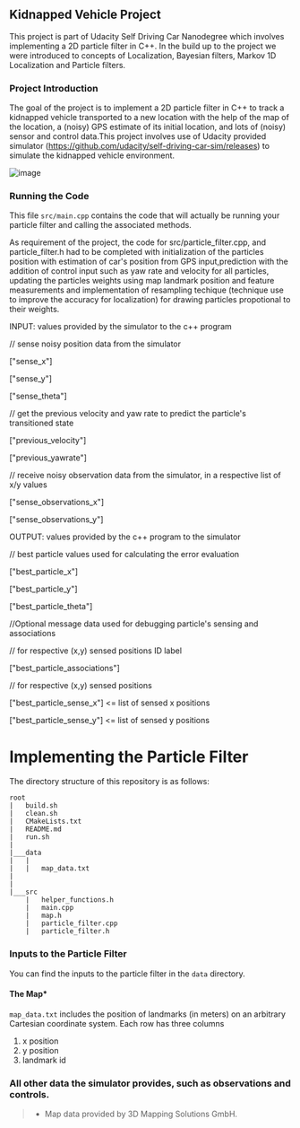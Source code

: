 ## Kidnapped Vehicle Project 

This project is part of Udacity Self Driving Car Nanodegree which involves implementing a 2D particle filter in C++. In the build up to the project we were introduced to concepts of Localization, Bayesian filters, Markov 1D Localization and Particle filters.

### Project Introduction

The goal of the project is to implement a 2D particle filter in C++ to track a kidnapped vehicle transported to a new location with the help of the map of the location, a (noisy) GPS estimate of its initial location, and lots of (noisy) sensor and control data.This project involves use of Udacity provided simulator (https://github.com/udacity/self-driving-car-sim/releases) to simulate the kidnapped vehicle environment.

![image](https://user-images.githubusercontent.com/66986430/121795158-c5da2500-cc2b-11eb-9162-2a667f372c3a.png)

### Running the Code

This file `src/main.cpp` contains the code that will actually be running your particle filter and calling the associated methods.

As requirement of the project, the code for src/particle_filter.cpp, and particle_filter.h had to be completed with initialization of the particles position with estimation of car's position from GPS input,prediction with the addition of control input such as yaw rate and velocity for all particles, updating the particles weights using map landmark position and feature measurements and implementation of resampling techique (technique use to improve the accuracy for localization) for drawing particles propotional to their weights. 

INPUT: values provided by the simulator to the c++ program

// sense noisy position data from the simulator

["sense_x"]

["sense_y"]

["sense_theta"]

// get the previous velocity and yaw rate to predict the particle's transitioned state

["previous_velocity"]

["previous_yawrate"]

// receive noisy observation data from the simulator, in a respective list of x/y values

["sense_observations_x"]

["sense_observations_y"]


OUTPUT: values provided by the c++ program to the simulator

// best particle values used for calculating the error evaluation

["best_particle_x"]

["best_particle_y"]

["best_particle_theta"]

//Optional message data used for debugging particle's sensing and associations

// for respective (x,y) sensed positions ID label

["best_particle_associations"]

// for respective (x,y) sensed positions

["best_particle_sense_x"] <= list of sensed x positions

["best_particle_sense_y"] <= list of sensed y positions

# Implementing the Particle Filter
The directory structure of this repository is as follows:

```
root
|   build.sh
|   clean.sh
|   CMakeLists.txt
|   README.md
|   run.sh
|
|___data
|   |   
|   |   map_data.txt
|   
|   
|___src
    |   helper_functions.h
    |   main.cpp
    |   map.h
    |   particle_filter.cpp
    |   particle_filter.h
```

### Inputs to the Particle Filter
You can find the inputs to the particle filter in the `data` directory.

#### The Map*
`map_data.txt` includes the position of landmarks (in meters) on an arbitrary Cartesian coordinate system. Each row has three columns
1. x position
2. y position
3. landmark id

### All other data the simulator provides, such as observations and controls.

> * Map data provided by 3D Mapping Solutions GmbH.
